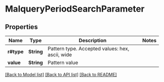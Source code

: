 # MalqueryPeriodSearchParameter

## Properties

Name | Type | Description | Notes
------------ | ------------- | ------------- | -------------
**r#type** | **String** | Pattern type. Accepted values: hex, ascii, wide |
**value** | **String** | Pattern value |

[[Back to Model list]](./README.md#documentation-for-models) [[Back to API list]](./README.md#documentation-for-api-endpoints) [[Back to README]](../README.md)
